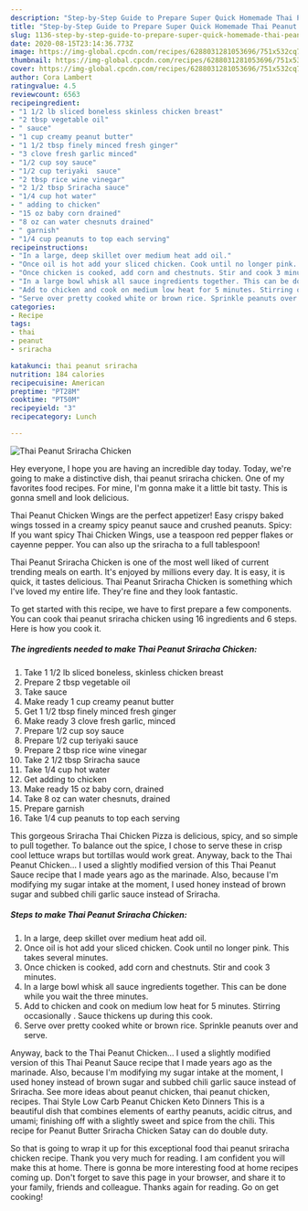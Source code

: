```yaml
---
description: "Step-by-Step Guide to Prepare Super Quick Homemade Thai Peanut Sriracha Chicken"
title: "Step-by-Step Guide to Prepare Super Quick Homemade Thai Peanut Sriracha Chicken"
slug: 1136-step-by-step-guide-to-prepare-super-quick-homemade-thai-peanut-sriracha-chicken
date: 2020-08-15T23:14:36.773Z
image: https://img-global.cpcdn.com/recipes/6288031281053696/751x532cq70/thai-peanut-sriracha-chicken-recipe-main-photo.jpg
thumbnail: https://img-global.cpcdn.com/recipes/6288031281053696/751x532cq70/thai-peanut-sriracha-chicken-recipe-main-photo.jpg
cover: https://img-global.cpcdn.com/recipes/6288031281053696/751x532cq70/thai-peanut-sriracha-chicken-recipe-main-photo.jpg
author: Cora Lambert
ratingvalue: 4.5
reviewcount: 6563
recipeingredient:
- "1 1/2 lb sliced boneless skinless chicken breast"
- "2 tbsp vegetable oil"
- " sauce"
- "1 cup creamy peanut butter"
- "1 1/2 tbsp finely minced fresh ginger"
- "3 clove fresh garlic minced"
- "1/2 cup soy sauce"
- "1/2 cup teriyaki  sauce"
- "2 tbsp rice wine vinegar"
- "2 1/2 tbsp Sriracha sauce"
- "1/4 cup hot water"
- " adding to chicken"
- "15 oz baby corn drained"
- "8 oz can water chesnuts drained"
- " garnish"
- "1/4 cup peanuts to top each serving"
recipeinstructions:
- "In a large, deep skillet over medium heat add oil."
- "Once oil is hot add your sliced chicken. Cook until no longer pink. This takes several minutes."
- "Once chicken is cooked, add corn and chestnuts. Stir and cook 3 minutes."
- "In a large bowl whisk all sauce ingredients together. This can be done while you wait the three minutes."
- "Add to chicken and cook on medium low heat for 5 minutes. Stirring occasionally . Sauce thickens up during this cook."
- "Serve over pretty cooked white or brown rice. Sprinkle peanuts over and serve."
categories:
- Recipe
tags:
- thai
- peanut
- sriracha

katakunci: thai peanut sriracha 
nutrition: 184 calories
recipecuisine: American
preptime: "PT28M"
cooktime: "PT50M"
recipeyield: "3"
recipecategory: Lunch

---
```



![Thai Peanut Sriracha Chicken](https://img-global.cpcdn.com/recipes/6288031281053696/751x532cq70/thai-peanut-sriracha-chicken-recipe-main-photo.jpg)

Hey everyone, I hope you are having an incredible day today. Today, we're going to make a distinctive dish, thai peanut sriracha chicken. One of my favorites food recipes. For mine, I'm gonna make it a little bit tasty. This is gonna smell and look delicious.

Thai Peanut Chicken Wings are the perfect appetizer! Easy crispy baked wings tossed in a creamy spicy peanut sauce and crushed peanuts. Spicy: If you want spicy Thai Chicken Wings, use a teaspoon red pepper flakes or cayenne pepper. You can also up the sriracha to a full tablespoon!

Thai Peanut Sriracha Chicken is one of the most well liked of current trending meals on earth. It's enjoyed by millions every day. It is easy, it is quick, it tastes delicious. Thai Peanut Sriracha Chicken is something which I've loved my entire life. They're fine and they look fantastic.


To get started with this recipe, we have to first prepare a few components. You can cook thai peanut sriracha chicken using 16 ingredients and 6 steps. Here is how you cook it.

<!--inarticleads1-->

##### The ingredients needed to make Thai Peanut Sriracha Chicken:

1. Take 1 1/2 lb sliced boneless, skinless chicken breast
1. Prepare 2 tbsp vegetable oil
1. Take  sauce
1. Make ready 1 cup creamy peanut butter
1. Get 1 1/2 tbsp finely minced fresh ginger
1. Make ready 3 clove fresh garlic, minced
1. Prepare 1/2 cup soy sauce
1. Prepare 1/2 cup teriyaki  sauce
1. Prepare 2 tbsp rice wine vinegar
1. Take 2 1/2 tbsp Sriracha sauce
1. Take 1/4 cup hot water
1. Get  adding to chicken
1. Make ready 15 oz baby corn, drained
1. Take 8 oz can water chesnuts, drained
1. Prepare  garnish
1. Take 1/4 cup peanuts to top each serving


This gorgeous Sriracha Thai Chicken Pizza is delicious, spicy, and so simple to pull together. To balance out the spice, I chose to serve these in crisp cool lettuce wraps but tortillas would work great. Anyway, back to the Thai Peanut Chicken… I used a slightly modified version of this Thai Peanut Sauce recipe that I made years ago as the marinade. Also, because I&#39;m modifying my sugar intake at the moment, I used honey instead of brown sugar and subbed chili garlic sauce instead of Sriracha. 

<!--inarticleads2-->

##### Steps to make Thai Peanut Sriracha Chicken:

1. In a large, deep skillet over medium heat add oil.
1. Once oil is hot add your sliced chicken. Cook until no longer pink. This takes several minutes.
1. Once chicken is cooked, add corn and chestnuts. Stir and cook 3 minutes.
1. In a large bowl whisk all sauce ingredients together. This can be done while you wait the three minutes.
1. Add to chicken and cook on medium low heat for 5 minutes. Stirring occasionally . Sauce thickens up during this cook.
1. Serve over pretty cooked white or brown rice. Sprinkle peanuts over and serve.


Anyway, back to the Thai Peanut Chicken… I used a slightly modified version of this Thai Peanut Sauce recipe that I made years ago as the marinade. Also, because I&#39;m modifying my sugar intake at the moment, I used honey instead of brown sugar and subbed chili garlic sauce instead of Sriracha. See more ideas about peanut chicken, thai peanut chicken, recipes. Thai Style Low Carb Peanut Chicken Keto Dinners This is a beautiful dish that combines elements of earthy peanuts, acidic citrus, and umami; finishing off with a slightly sweet and spice from the chili. This recipe for Peanut Butter Sriracha Chicken Satay can do double duty. 

So that is going to wrap it up for this exceptional food thai peanut sriracha chicken recipe. Thank you very much for reading. I am confident you will make this at home. There is gonna be more interesting food at home recipes coming up. Don't forget to save this page in your browser, and share it to your family, friends and colleague. Thanks again for reading. Go on get cooking!
